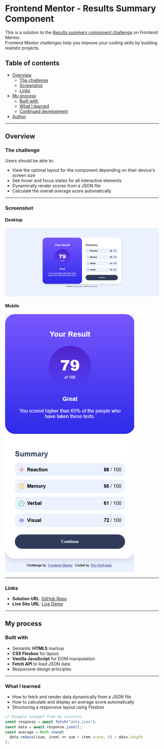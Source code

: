 # Frontend Mentor - Results Summary Component

This is a solution to the [Results summary component challenge](https://www.frontendmentor.io/challenges/results-summary-component-CE_K6s0maV) on Frontend Mentor.  
Frontend Mentor challenges help you improve your coding skills by building realistic projects.  

## Table of contents

- [Overview](#overview)
  - [The challenge](#the-challenge)
  - [Screenshot](#screenshot)
  - [Links](#links)
- [My process](#my-process)
  - [Built with](#built-with)
  - [What I learned](#what-i-learned)
  - [Continued development](#continued-development)
- [Author](#author)

---

## Overview

### The challenge

Users should be able to:

- View the optimal layout for the component depending on their device's screen size  
- See hover and focus states for all interactive elements  
- Dynamically render scores from a JSON file  
- Calculate the overall average score automatically  

---

### Screenshot

#### Desktop
![Desktop Screenshot](./assets/images/desktop-version.png)

#### Mobile
![Mobile Screenshot](./assets/images/mobile-version.png)

---

### Links

- **Solution URL**: [GitHub Repo](https://github.com/ekonof23/results-summary-component)  
- **Live Site URL**: [Live Demo](https://ekonof23.github.io/results-summary-component/)  

---

## My process

### Built with

- Semantic **HTML5** markup  
- **CSS Flexbox** for layout  
- **Vanilla JavaScript** for DOM manipulation  
- **Fetch API** to load JSON data  
- Responsive design principles  

---

### What I learned

- How to fetch and render data dynamically from a JSON file  
- How to calculate and display an average score automatically  
- Structuring a responsive layout using Flexbox  

```js
// Example snippet from my solution
const response = await fetch("data.json");
const data = await response.json();
const average = Math.round(
  data.reduce((sum, item) => sum + item.score, 0) / data.length
);
